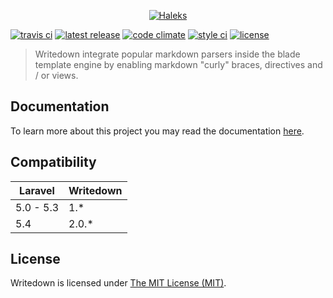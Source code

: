 <p align="center">
<a href="https://haleks.ca"><img src="https://cloud.githubusercontent.com/assets/8269937/23192289/97ecb68c-f870-11e6-9855-14ca24889b16.png" alt="Haleks"></a>
</p>

[![travis ci](https://img.shields.io/travis/haleks/writedown/master.svg?style=flat-square)](https://travis-ci.org/haleks/writedown)
[![latest release](https://img.shields.io/github/release/haleks/writedown.svg?style=flat-square)](https://github.com/haleks/writedown/releases)
[![code climate](https://img.shields.io/codeclimate/github/haleks/writedown.svg?style=flat-square)](https://codeclimate.com/github/haleks/writedown)
[![style ci](https://styleci.io/repos/84356970/shield?style=square)](https://styleci.io/repos/84356970)
[![license](https://img.shields.io/badge/license-MIT-FF4E00.svg?style=flat-square)](license)

> Writedown integrate popular markdown parsers inside the blade template engine by enabling markdown "curly" braces, directives and / or views.

## Documentation

To learn more about this project you may read the documentation [here](/docs/README.md).

## Compatibility

| Laravel   | Writedown  |
|-----------|------------|
| 5.0 - 5.3 | 1.\*       |
| 5.4       | 2.0.\*     |

## License

Writedown is licensed under [The MIT License (MIT)](LICENSE).
